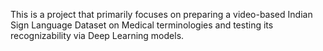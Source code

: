 This is a project that primarily focuses on preparing a video-based Indian Sign Language Dataset on Medical terminologies and testing its recognizability via Deep Learning models.
